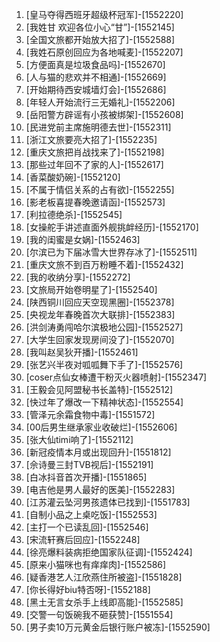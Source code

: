 
1. [皇马夺得西班牙超级杯冠军]-[1552220]
1. [我姓甘 欢迎各位小心“甘”]-[1552145]
1. [全国文旅都开始放大招了]-[1552588]
1. [我姓石原创回应为各地喊麦]-[1552207]
1. [方便面真是垃圾食品吗]-[1552670]
1. [人与猫的悲欢并不相通]-[1552669]
1. [开始期待西安城墙灯会]-[1552686]
1. [年轻人开始流行三无婚礼]-[1552206]
1. [岳阳警方辟谣有小孩被绑架]-[1552608]
1. [民进党前主席施明德去世]-[1552311]
1. [浙江文旅要亮大招了]-[1552235]
1. [重庆文旅把肖战找来了]-[1552198]
1. [那些过年回不了家的人]-[1552617]
1. [香菜酸奶碗]-[1552120]
1. [不属于情侣关系的占有欲]-[1552255]
1. [影老板喜提春晚邀请函]-[1552573]
1. [利拉德绝杀]-[1552545]
1. [女操舵手讲述直面外舰挑衅经历]-[1552170]
1. [我的闺蜜是女娲]-[1552463]
1. [尔滨已为下届冰雪大世界存冰了]-[1552511]
1. [重庆文旅不到百万粉睡不着]-[1552432]
1. [我的收纳分享]-[1552272]
1. [文旅局开始卷明星了]-[1552540]
1. [陕西铜川回应天空现黑圈]-[1552378]
1. [央视龙年春晚首次大联排]-[1552383]
1. [洪剑涛勇闯哈尔滨极地公园]-[1552527]
1. [大学生回家发现房间没了]-[1552070]
1. [我叫赵吴狄开播]-[1552461]
1. [张艺兴半夜对呱呱舞下手了]-[1552576]
1. [coser点仙女棒遭干粉灭火器喷射]-[1552347]
1. [王毅会见阿盟秘书长盖特]-[1552512]
1. [快过年了爆改一下精神状态]-[1552554]
1. [管泽元余霜食物中毒]-[1551572]
1. [00后男生继承家业收破烂]-[1552606]
1. [张大仙timi响了]-[1552112]
1. [新冠疫情本月或出现回升]-[1551812]
1. [佘诗曼三封TVB视后]-[1552191]
1. [白冰抖音首次开播]-[1551865]
1. [电吉他是男人最好的医美]-[1552283]
1. [江苏灌云坠河男孩遗体已找到]-[1551783]
1. [自制小品之上桌吃饭]-[1552553]
1. [主打一个已读乱回]-[1552546]
1. [宋流轩赛后回应]-[1552248]
1. [徐亮爆料装病拒绝国家队征调]-[1552424]
1. [原来小猫咪也有痒痒肉]-[1552586]
1. [疑香港艺人江欣燕住所被盗]-[1551828]
1. [你长得好biu特否呀]-[1552188]
1. [黑土无言女杀手上线即高能]-[1552585]
1. [交警一句饭碗我不砸获赞]-[1551554]
1. [男子卖10万元黄金后银行账户被冻]-[1552590]
